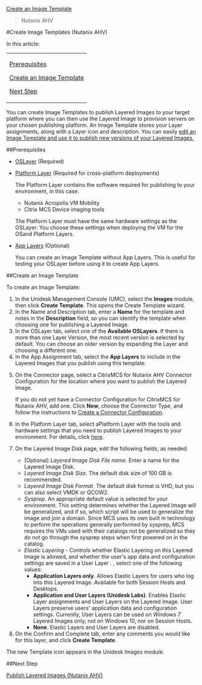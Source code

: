 [Create an Image Template](layered_images_create_template_co4)
 > Nutanix AHV
#Create Image Templates (Nutanix AHV)
In this article:
<table>            <col></col>            <tbody>                <tr>                    <td>                        <p><a href="#Pre"> Prerequisites</a>                        </p>                        <p><a href="#Cr_Temp"> Create an Image Template</a>                        </p>                        <p><a href="#Next"> Next Step</a>                        </p>                    </td>                </tr>            </tbody>        </table>
You can create Image Templates to publish Layered Images to your target platform where you can then use the Layered Image to provision servers on your chosen publishing platform. An Image Template stores your Layer assignments, along with a Layer icon and description. You can easily [edit](layered_images_manage_template_co4.htm#Ed_Temp)[ an Image Template and use it to publish new versions of your Layered Images. ](layered_images_manage_template_co4.htm#Ed_Temp)
##Prerequisites<a name="Pre"></a>
<ul>            <li>                <p><a href="layer_os_create_ah4.htm">OSLayer</a> (Required) </p>            </li>            <li>                <p><a href="layer_os_create_ah4.htm"></a><a href="layer_platform_create_ah4.htm">Platform Layer</a> (Required for cross-platform deployments)</p>                <p>The Platform Layer contains the software required for publishing to your environment, in this case:</p>                <ul>                    <li>Nutanix Acropolis VM Mobility</li>                    <li>Citrix MCS Device imaging tools</li>                </ul>                <p>The Platform Layer must have the same hardware settings as the OSLayer. You choose these settings when deploying the VM for the OSand Platform Layers.</p>            </li>            <li>                <p><a href="layer_apps_create_ah4.htm">App Layers</a> (Optional)</p>                <p>You can create an Image Template without App Layers. This is useful for testing your OSLayer before using it to create App Layers. </p>            </li>        </ul>
##Create an Image Template<a name="Cr_Temp"></a>
To create an Image Template:
<ol>            <li>In the Unidesk Management Console (UMC), select the <b>Images</b> module, then click <b>Create Template</b>. This opens the Create Template wizard.</li>            <li>In the Name and Description tab, enter a <b>Name</b> for the template and notes in the <b>Description</b> field, so you can identify the template when choosing one for publishing a Layered Image. </li>            <li>In the OSLayer tab, select one of the <b>Available OSLayers</b>. If there is more than one Layer Version, the most recent version is selected by default. You can choose an older version by expanding the Layer and choosing a different one.</li>            <li>In the App Assignment tab, select the <b>App Layers</b> to include in the Layered Images that you publish using this template.</li>            <li>                <p>On the Connector page, select a CitrixMCS for Nutanix AHV Connector Configuration for the location where you want to publish the Layered Image. </p>                <p>If you do not yet have a Connector Configuration for CitrixMCS for Nutanix AHV, add one. Click <b>New</b>, choose the Connector Type, and follow the instructions to <a href="connector_config_fields_ah_mc4.htm">Create a Connector Configuration</a>.</p>            </li>            <li>                <p>In the Platform Layer tab, select aPlatform Layer with the tools and hardware settings that you need to publish Layered Images to your environment. For details, click <a href="#platform_layer_prereqs">here</a>.</p>            </li>            <li>                <p>On the Layered Image Disk page, edit the following fields, as needed:</p>                <ul>                    <li>(Optional) <i>Layered Image Disk File name</i>. Enter a name for the Layered Image Disk.</li>                    <li><i>Layered Image Disk Size</i>. The default disk size of 100 GB is recommended.</li>                    <li><i>Layered Image Disk Format</i>. The default disk format is VHD, but you can also select VMDK or QCOW2.</li>                    <li><i>Sysprep</i>. An appropriate default value is selected for your environment. This setting determines whether the Layered Image will be generalized, and if so, which script will be used to generalize the image and join a domain. Since MCS uses its own built in technology to perform the operations generally performed by sysprep, MCS requires the VMs used with their catalogs not be generalized so they do not  go through the sysprep steps when first powered on in the catalog.</li>                    <li><i>Elastic Layering</i> - Controls whether Elastic Layering  on this Layered Image is allowed, and whether the user's app data and configuration settings are saved in a User Layer . , select one of the following values:<ul><li><b>Application Layers only</b>. Allows Elastic Layers for users who log into this Layered Image. Available for both Session Hosts and Desktops.</li><li><b>Application and User Layers (Unidesk Labs)</b>. Enables Elastic Layer assignments and User Layers on the Layered Image.  User Layers preserve users' application data and configuration settings. Currently, User Layers can be used on <i>Windows 7</i> Layered Images only, not on Windows 10, nor on Session Hosts.</li><li><b>None</b>.  Elastic Layers and User Layers are disabled.</li></ul></li>                </ul>            </li>            <li>On the Confirm and Complete tab, enter any comments you would like for this layer, and click <b>Create Template</b>.</li>        </ol>
The new Template icon appears in the Unidesk Images module.
##Next Step<a name="Next"></a>
[ Publish Layered Images (Nutanix AHV)](layered_images_publish_ah4)[        ](layered_images_publish_ah4)

